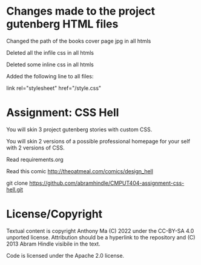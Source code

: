 Changes made to the project gutenberg HTML files
================================================
Changed the path of the books cover page jpg in all htmls

Deleted all the infile css in all htmls

Deleted some inline css in all htmls

Added the following line to all files:

link rel="stylesheet" href="/style.css"


Assignment: CSS Hell
====================

You will skin 3 project gutenberg stories with custom CSS.

You will skin 2 versions of a possible professional homepage for your
self with 2 versions of CSS.

Read requirements.org

Read this comic http://theoatmeal.com/comics/design_hell

git clone https://github.com/abramhindle/CMPUT404-assignment-css-hell.git

License/Copyright
=================

Textual content is copyright Anthony Ma (C) 2022 under the CC-BY-SA
4.0 unported license. Attribution should be a hyperlink to the
repository and (C) 2013 Abram Hindle visibile in the text.

Code is licensed under the Apache 2.0 license.




